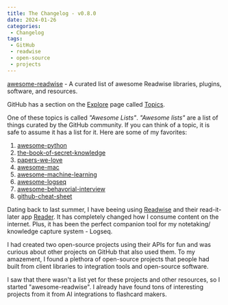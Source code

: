 ```yaml
---
title: The Changelog - v0.8.0
date: 2024-01-26
categories:
 - Changelog
tags:
 - GitHub
 - readwise
 - open-source
 - projects
---
```


[awesome-readwise](https://github.com/Scarvy/awesome-readwise) - A curated list of awesome Readwise libraries, plugins, software, and resources.

<!-- more -->

GitHub has a section on the [Explore](https://github.com/explore) page called [Topics](https://github.com/topics).

One of these topics is called *"Awesome Lists"*. *"Awesome lists"* are a list of things curated by the GitHub community. If you can think of a topic, it is safe to assume it has a list for it. Here are some of my favorites:

1. [awesome-python](https://github.com/vinta/awesome-python)
2. [the-book-of-secret-knowledge](https://github.com/trimstray/the-book-of-secret-knowledge)
3. [papers-we-love](https://github.com/papers-we-love/papers-we-love)
4. [awesome-mac](https://github.com/jaywcjlove/awesome-mac)
5. [awesome-machine-learning](https://github.com/josephmisiti/awesome-machine-learning)
6. [awesome-logseq](https://github.com/logseq/awesome-logseq)
7. [awesome-behavorial-interview](https://github.com/ashishps1/awesome-behavioral-interviews)
8. [github-cheat-sheet](https://github.com/tiimgreen/github-cheat-sheet)

Dating back to last summer, I have beeing using [Readwise](https://readwise.io/) and their read-it-later app [Reader](https://readwise.io/read). It has completely changed how I consume content on the internet. Plus, it has been the perfect companion tool for my notetaking/ knowledge capture system - Logseq.

I had created two open-source projects using their APIs for fun and was curious about other projects on GitHub that also used them. To my amazement, I found a plethora of open-source projects that people had built from client libraries to integration tools and open-source software.

I saw that there wasn't a list yet for these projects and other resources, so I started "awesome-readwise". I already have found tons of interesting projects from it from AI integrations to flashcard makers.
